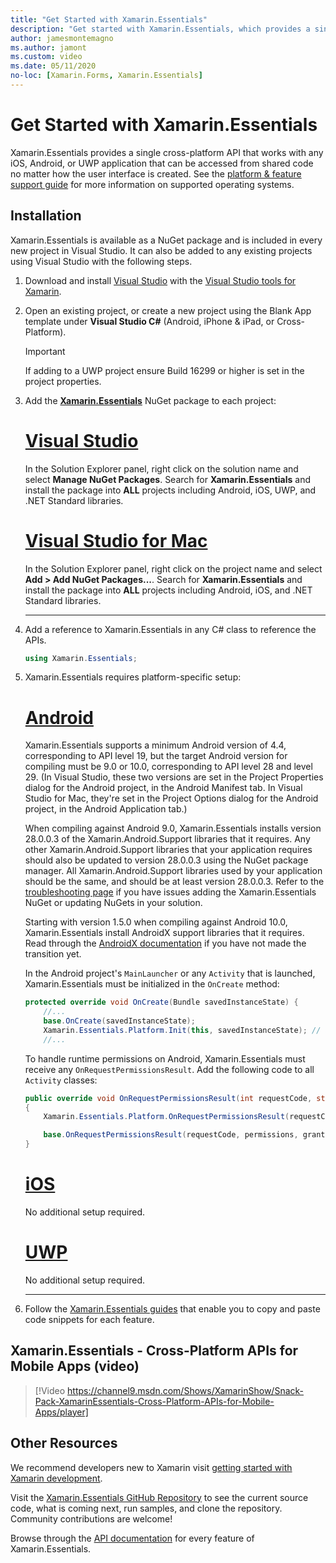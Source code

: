 ```yaml
---
title: "Get Started with Xamarin.Essentials"
description: "Get started with Xamarin.Essentials, which provides a single cross-platform API that works with any iOS, Android, or UWP application."
author: jamesmontemagno
ms.author: jamont
ms.custom: video
ms.date: 05/11/2020
no-loc: [Xamarin.Forms, Xamarin.Essentials]
---
```


# Get Started with Xamarin.Essentials

Xamarin.Essentials provides a single cross-platform API that works with any iOS, Android, or UWP application that can be accessed from shared code no matter how the user interface is created. See the [platform & feature support guide](platform-feature-support.md) for more information on supported operating systems.

## Installation

Xamarin.Essentials is available as a NuGet package and is included in every new project in Visual Studio. It can also be added to any existing projects using Visual Studio with the following steps.

1. Download and install [Visual Studio](https://visualstudio.microsoft.com/) with the [Visual Studio tools for Xamarin](~/xamarin-forms/get-started/installation/index.md).

2. Open an existing project, or create a new project using the Blank App template under **Visual Studio C#** (Android, iPhone & iPad, or Cross-Platform).

    > [!IMPORTANT]
    > If adding to a UWP project ensure Build 16299 or higher is set in the project properties.

3. Add the [**Xamarin.Essentials**](https://www.nuget.org/packages/Xamarin.Essentials/) NuGet package to each project:

    <!--markdownlint-disable MD023 -->
    # [Visual Studio](#tab/windows)

    In the Solution Explorer panel, right click on the solution name and select **Manage NuGet Packages**. Search for **Xamarin.Essentials** and install the package into **ALL** projects including Android, iOS, UWP, and .NET Standard libraries.

    # [Visual Studio for Mac](#tab/macos)

    In the Solution Explorer panel, right click on the project name and select **Add > Add NuGet Packages...**. Search for **Xamarin.Essentials** and install the package into **ALL** projects including Android, iOS, and .NET Standard libraries.

    -----

4. Add a reference to Xamarin.Essentials in any C# class to reference the APIs.

    ```csharp
    using Xamarin.Essentials;
    ```

5. Xamarin.Essentials requires platform-specific setup:

    # [Android](#tab/android)

    Xamarin.Essentials supports a minimum Android version of 4.4, corresponding to API level 19, but the target Android version for compiling must be 9.0 or 10.0, corresponding to API level 28 and level 29. (In Visual Studio, these two versions are set in the Project Properties dialog for the Android project, in the Android Manifest tab. In Visual Studio for Mac, they're set in the Project Options dialog for the Android project, in the Android Application tab.)

    When compiling against Android 9.0, Xamarin.Essentials installs version 28.0.0.3 of the Xamarin.Android.Support libraries that it requires. Any other Xamarin.Android.Support libraries that your application requires should also be updated to version 28.0.0.3 using the NuGet package manager. All Xamarin.Android.Support libraries used by your application should be the same, and should be at least version 28.0.0.3. Refer to the [troubleshooting page](troubleshooting.md) if you have issues adding the Xamarin.Essentials NuGet or updating NuGets in your solution.

    Starting with version 1.5.0 when compiling against Android 10.0, Xamarin.Essentials install AndroidX support libraries that it requires. Read through the [AndroidX documentation](../android/platform/androidx.md) if you have not made the transition yet.

    In the Android project's `MainLauncher` or any `Activity` that is launched, Xamarin.Essentials must be initialized in the `OnCreate` method:

    ```csharp
    protected override void OnCreate(Bundle savedInstanceState) {
        //...
        base.OnCreate(savedInstanceState);
        Xamarin.Essentials.Platform.Init(this, savedInstanceState); // add this line to your code, it may also be called: bundle
        //...
    ```

    To handle runtime permissions on Android, Xamarin.Essentials must receive any `OnRequestPermissionsResult`. Add the following code to all `Activity` classes:

    ```csharp
    public override void OnRequestPermissionsResult(int requestCode, string[] permissions, Android.Content.PM.Permission[] grantResults)
    {
        Xamarin.Essentials.Platform.OnRequestPermissionsResult(requestCode, permissions, grantResults);

        base.OnRequestPermissionsResult(requestCode, permissions, grantResults);
    }
    ```

    # [iOS](#tab/ios)

    No additional setup required.

    # [UWP](#tab/uwp)

    No additional setup required.

    -----

6. Follow the [Xamarin.Essentials guides](index.md) that enable you to copy and paste code snippets for each feature.

## Xamarin.Essentials - Cross-Platform APIs for Mobile Apps (video)

> [!Video https://channel9.msdn.com/Shows/XamarinShow/Snack-Pack-XamarinEssentials-Cross-Platform-APIs-for-Mobile-Apps/player]

## Other Resources

We recommend developers new to Xamarin visit [getting started with Xamarin development](~/cross-platform/getting-started/index.md).

Visit the [Xamarin.Essentials GitHub Repository](https://github.com/xamarin/Essentials) to see the current source code, what is coming next, run samples, and clone the repository. Community contributions are welcome!

Browse through the [API documentation](xref:Xamarin.Essentials) for every feature of Xamarin.Essentials.
